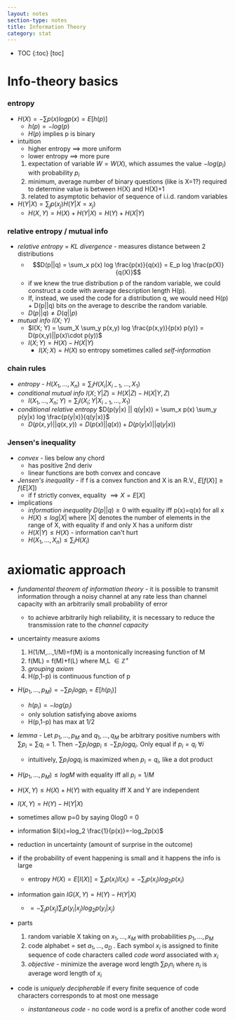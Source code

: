```yaml
---
layout: notes
section-type: notes
title: Information Theory
category: stat
---
```


* TOC
{:toc}
[toc]

# Info-theory basics
### entropy
- $H(X) = - \sum p(x) log p(x) = E[h(p)]$
	- $h(p)= - log(p)$
	- $H(p)$ implies p is binary
- intuition
	- higher entropy $\implies$ more uniform
	- lower entropy $\implies$ more pure
	1. expectation of variable $W=W(X)$, which assumes the value $-log(p_i)$ with probability $p_i$
	2. minimum, average number of binary questions (like is X=1?) required to determine value is between H(X) and H(X)+1
	3. related to asymptotic behavior of sequence of i.i.d. random variables
- $H(Y|X)=\sum_j p(x_j) H(Y|X=x_j)$
	- $H(X,Y)=H(X)+H(Y|X) =H(Y)+H(X|Y)$
	
### relative entropy / mutual info
- *relative entropy* = *KL divergence* - measures distance between 2 distributions
	- $$D(p||q) = \sum_x p(x) log \frac{p(x)}{q(x)} = E_p log \frac{p(X)}{q(X)}$$
	- if we knew the true distribution p of the random variable, we could construct a code with average description length H(p). 
	- If, instead, we used the code for a distribution q, we would need H(p) + D(p||q) bits on the average to describe the random variable.
	- $D(p||q) \neq D(q||p)$
- *mutual info I(X; Y)*
	- $I(X; Y) = \sum_X \sum_y p(x,y) log \frac{p(x,y)}{p(x) p(y)} = D(p(x,y)||p(x)\cdot p(y))$
	- $I(X; Y) = H(X) - H(X|Y)$
		- $I(X; X) = H(X)$ so entropy sometimes called *self-information*
	
### chain rules
- *entropy* - $H(X_1, ..., X_n) = \sum_i H(X_i | X_{i-1}, ..., X_1)$
- *conditional mutual info* $I(X; Y|Z) = H(X|Z) - H(X|Y,Z)$
	- $I(X_1, ..., X_n; Y) = \sum_i I(X_i; Y|X_{i-1}, ... , X_1)$
- *conditional relative entropy* $D(p(y|x) || q(y|x)) = \sum_x p(x) \sum_y p(y|x) log \frac{p(y|x)}{q(y|x)}$
	- $D(p(x, y)||q(x, y)) = D(p(x)||q(x)) + D(p(y|x)||q(y|x))$
	
### Jensen's inequality
- *convex* - lies below any chord
	- has positive 2nd deriv
	- linear functions are both convex and concave
- *Jensen's inequality* - if f is a convex function and X is an R.V., $E[f(X)] \geq f(E[X])$
	- if f strictly convex, equality $\implies X=E[X]$
- implications
	- *information inequality* $D(p||q) \geq 0$ with equality iff p(x)=q(x) for all x
	- $H(X) \leq log |X|$ where |X| denotes the number of elements in the range of X, with equality if and only X has a uniform distr
	- $H(X|Y) \leq H(X)$ - information can't hurt
	- $H(X_1, ..., X_n) \leq \sum_i H(X_i)$

# axiomatic approach
- *fundamental theorem of information theory* - it is possible to transmit information through a noisy channel at any rate less than channel capacity with an arbitrarily small probability of error
	- to achieve arbitrarily high reliability, it is necessary to reduce the transmission rate to the *channel capacity*
- uncertainty measure axioms
	1. H(1/M,...,1/M)=f(M) is a montonically increasing function of M
	2. f(ML) = f(M)+f(L) where M,L $\in \mathbb{Z}^+$
	3. *grouping axiom*
	4. H(p,1-p) is continuous function of p
- $H(p_1,...,p_M) = - \sum p_i log p_i = E[h(p_i)]$
	- $h(p_i)= - log(p_i)$
	- only solution satisfying above axioms
	- H(p,1-p) has max at 1/2
- *lemma* - Let $p_1,...,p_M$ and $q_1,...,q_M$ be arbitrary positive numbers with $\sum p_i = \sum q_i = 1$. Then $-\sum p_i log p_i \leq - \sum p_i log q_i$. Only equal if $p_i = q_i \: \forall i$
	- intuitively, $\sum p_i log q_i$ is maximized when $p_i=q_i$, like a dot product
- $H(p_1,...,p_M) \leq log M$ with equality iff  all $p_i = 1/M$
- $H(X,Y) \leq H(X) + H(Y)$ with equality iff X and Y are independent
- $I(X,Y)=H(Y)-H(Y|X)$
- sometimes allow p=0 by saying 0log0 = 0
- information $I(x)=log_2 \frac{1}{p(x)}=-log_2p(x)$
- reduction in uncertainty (amount of surprise in the outcome)
- if the probability of event happening is small and it happens the info is large
    - entropy $H(X)=E[I(X)]=\sum_i p(x_i)I(x_i)=-\sum_i p(x_i)log_2 p(x_i)$
- information gain $IG(X,Y)=H(Y)-H(Y|X)$

    - $=-\sum_j p(x_j) \sum_i p(y_i|x_j) log_2 p(y_i|x_j)$
- parts
	1. random variable X taking on $x_1,...,x_M$ with probabilities $p_1,...,p_M$
	2. code alphabet = set $a_1,...,a_D$ . Each symbol $x_i$ is assigned to finite sequence of code characters called *code word* associated with $x_i$
	3. *objective* - minimize the average word length $\sum p_i n_i$ where $n_i$ is average word length of $x_i$
- code is *uniquely decipherable* if every finite sequence of code characters corresponds to at most one message
	- *instantaneous code* - no code word is a prefix of another code word